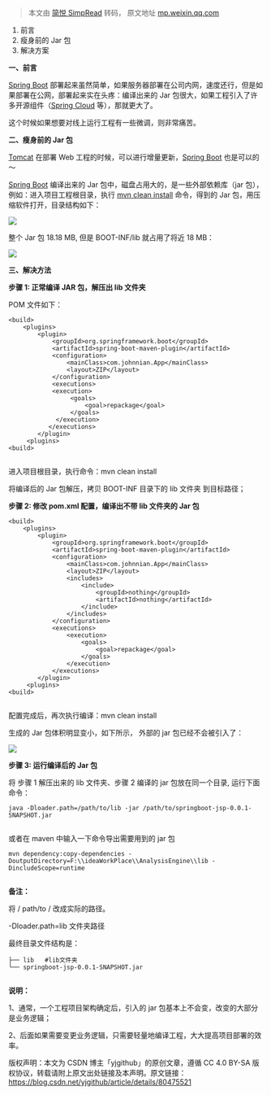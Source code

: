 > 本文由 [简悦 SimpRead](http://ksria.com/simpread/) 转码， 原文地址 [mp.weixin.qq.com](https://mp.weixin.qq.com/s?__biz=MzI4Njk5OTg1MA==&mid=2247489147&idx=1&sn=371a4073b3a95adce12b83d883c1f1cc&chksm=ebd5023edca28b2898f5a657c01307fa2dde40fd4c4424cd479a8c2af50a930de70d81c21862&mpshare=1&scene=1&srcid=0706XNuBx4OppvH29CQXBb8r&sharer_sharetime=1625557681184&sharer_shareid=7fece245937ac96f04f0fb8e1311fff1#rd)

1. 前言  
2. 瘦身前的 Jar 包  
3. 解决方案

**一、前言**

[Spring Boot](http://mp.weixin.qq.com/s?__biz=MzI3ODcxMzQzMw==&mid=2247497986&idx=1&sn=6584affae12fe5293617a65090d7d734&chksm=eb507c34dc27f522589ab0e05b40bd8e3b77b9ce8ca7688c2fda896f242d8d1ddb3e7d33f353&scene=21#wechat_redirect) 部署起来虽然简单，如果服务器部署在公司内网，速度还行，但是如果部署在公网，部署起来实在头疼：编译出来的 Jar 包很大，如果工程引入了许多开源组件（[Spring Cloud](http://mp.weixin.qq.com/s?__biz=MzI3ODcxMzQzMw==&mid=2247493585&idx=2&sn=4bafea16b54f2e3470e923c36dbf6c54&chksm=eb5062e7dc27ebf13d4a5189cfcfcc09c62048eec8e232887b21d4bf3516d74bae343befc879&scene=21#wechat_redirect) 等），那就更大了。

这个时候如果想要对线上运行工程有一些微调，则非常痛苦。

**二、瘦身前的 Jar 包**

[Tomcat](http://mp.weixin.qq.com/s?__biz=MzI3ODcxMzQzMw==&mid=2247499387&idx=1&sn=e5463879ace24489d05940abb526a351&chksm=eb507b4ddc27f25bf17c1e3f98781b76a8a0180218c7e56461c7024768fd7667d719dcd68b01&scene=21#wechat_redirect) 在部署 Web 工程的时候，可以进行增量更新，[Spring Boot](http://mp.weixin.qq.com/s?__biz=MzI3ODcxMzQzMw==&mid=2247497986&idx=1&sn=6584affae12fe5293617a65090d7d734&chksm=eb507c34dc27f522589ab0e05b40bd8e3b77b9ce8ca7688c2fda896f242d8d1ddb3e7d33f353&scene=21#wechat_redirect) 也是可以的～

[Spring Boot](http://mp.weixin.qq.com/s?__biz=MzI3ODcxMzQzMw==&mid=2247497986&idx=1&sn=6584affae12fe5293617a65090d7d734&chksm=eb507c34dc27f522589ab0e05b40bd8e3b77b9ce8ca7688c2fda896f242d8d1ddb3e7d33f353&scene=21#wechat_redirect) 编译出来的 Jar 包中，磁盘占用大的，是一些外部依赖库（jar 包），例如：进入项目工程根目录，执行 [mvn clean install](http://mp.weixin.qq.com/s?__biz=MzI3ODcxMzQzMw==&mid=2247486164&idx=2&sn=808a383535bb32caa0087529348e604f&chksm=eb538fe2dc2406f465558f96285727b6584637bda752e5813eeb5cfd1758cf235e81265bf094&scene=21#wechat_redirect) 命令，得到的 Jar 包，用压缩软件打开，目录结构如下：

![](https://mmbiz.qpic.cn/mmbiz_png/TNUwKhV0JpSuBiaRDn5SgyFAjib8auYGu5yknTEvDh8vHyTnFarlpSVpZJhFmpwg30PSia2BYicyL8lTPsb93YfOcw/640?wx_fmt=png)

整个 Jar 包 18.18 MB, 但是 BOOT-INF/lib 就占用了将近 18 MB：

![](https://mmbiz.qpic.cn/mmbiz_png/TNUwKhV0JpSuBiaRDn5SgyFAjib8auYGu55vkZRsD2icyBacwMMOWICemsKu1FmaS2H90yfNAX13uzAmlbNBI5ZvA/640?wx_fmt=png)

**三、解决方法**

**步骤 1: 正常编译 JAR 包，解压出 lib 文件夹**

POM 文件如下：

```
<build>  
    <plugins>  
        <plugin>  
            <groupId>org.springframework.boot</groupId>   
            <artifactId>spring-boot-maven-plugin</artifactId>  
            <configuration>  
                <mainClass>com.johnnian.App</mainClass>  
                <layout>ZIP</layout>  
            </configuration>  
            <executions>  
            <execution>  
                 <goals>  
                     <goal>repackage</goal>  
                 </goals>  
             </execution>  
           </executions>  
        </plugin>  
     <plugins>  
<build>


```

进入项目根目录，执行命令：mvn clean install

将编译后的 Jar 包解压，拷贝 BOOT-INF 目录下的 lib 文件夹 到目标路径；

**步骤 2: 修改 pom.xml 配置，编译出不带 lib 文件夹的 Jar 包**

```
<build>  
    <plugins>  
        <plugin>  
            <groupId>org.springframework.boot</groupId>   
            <artifactId>spring-boot-maven-plugin</artifactId>  
            <configuration>  
                <mainClass>com.johnnian.App</mainClass>  
                <layout>ZIP</layout>  
                <includes>   
                    <include>  
                        <groupId>nothing</groupId>  
                        <artifactId>nothing</artifactId>  
                    </include>    
                </includes>  
            </configuration>  
            <executions>  
                <execution>  
                    <goals>  
                        <goal>repackage</goal>  
                    </goals>  
                </execution>  
            </executions>  
        </plugin>  
     <plugins>  
<build>


```

配置完成后，再次执行编译：mvn clean install

生成的 Jar 包体积明显变小，如下所示， 外部的 jar 包已经不会被引入了：

![](https://mmbiz.qpic.cn/mmbiz_png/TNUwKhV0JpSuBiaRDn5SgyFAjib8auYGu5DEwwJDZo4qFM8uNyyVVJJazlCf6Fs7Kicleq4dHbrG4gKencaGayzYg/640?wx_fmt=png)

**步骤 3: 运行编译后的 Jar 包**

将 步骤 1 解压出来的 lib 文件夹、步骤 2 编译的 jar 包放在同一个目录, 运行下面命令：

```
java -Dloader.path=/path/to/lib -jar /path/to/springboot-jsp-0.0.1-SNAPSHOT.jar


```

或者在 maven 中输入一下命令导出需要用到的 jar 包

```
mvn dependency:copy-dependencies -DoutputDirectory=F:\\ideaWorkPlace\\AnalysisEngine\\lib -DincludeScope=runtime


```

**备注：**

将 / path/to / 改成实际的路径。

-Dloader.path=lib 文件夹路径

最终目录文件结构是：

```
├── lib   #lib文件夹  
└── springboot-jsp-0.0.1-SNAPSHOT.jar


```

**说明：**

1、通常，一个工程项目架构确定后，引入的 jar 包基本上不会变，改变的大部分是业务逻辑；

2、后面如果需要变更业务逻辑，只需要轻量地编译工程，大大提高项目部署的效率。

版权声明：本文为 CSDN 博主「yjgithub」的原创文章，遵循 CC 4.0 BY-SA 版权协议，转载请附上原文出处链接及本声明。原文链接：https://blog.csdn.net/yjgithub/article/details/80475521